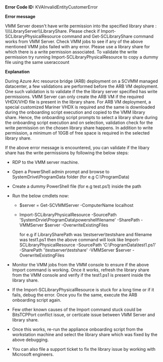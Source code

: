 **Error Code ID:** KVAInvalidEntityCustomerError

**Error message**
  
VMM Server doesn't have write permission into the specified library share : \\\\\\\\LibraryServer\\\\LibraryShare. Please check if Import-SCLibraryPhysicalResource command and Get-SCLibraryShare command works from VMM Server.  Check VMM jobs to see if any of the above mentioned VMM jobs failed with any error. Please use a library share for which there is a write permission associated. To validate the write permission try running Import-SCLibraryPhysicalResource to copy a dummy file using the same useraccount


**Explanation**

During Azure Arc resource bridge (ARB) deployment on a SCVMM managed datacenter, a few validations are performed before the ARB VM deployment. One such validation is to validate if the the library server specified has write permissions. VMM Server can only create the ARB VM if the required VHDX/VHD file is present in the library share. For ARB VM deployment, a special customized Mariner VHDX is required and the same is downloaded during the onboarding script execution and copied to the VMM library share. Hence, the onboarding script prompts to select a library share during the onboarding script execution and on selection, validation check for the write permission on the chosen library share happens. In addition to write permission, a minimum of 10GB of free space is required in the selected library share.

If the above error message is encountered, you can validate if the libary share has the write permissions by following the below steps:
- RDP to the VMM server machine.
- Open a PowerShell admin prompt and browse to SystemDrive\ProgramData folder (for e.g C:\ProgramData)
- Create a dummy PowerShell file (for e.g test.ps1) inside the path
- Run the below cmdlets now:
   - $server = Get-SCVMMServer -ComputerName localhost
   - Import-SCLibraryPhysicalResource -SourcePath 'SystemDrvie\ProgramData\powershellfilename' -SharePath <LibrarySharePath> -VMMServer $server -OverwriteExistingFiles
     
     for e.g if LibrarySharePath was \\testserver\testshare and filename was test1.ps1 then the above command will look like
     Import-SCLibraryPhysicalResource -SourcePath 'C:\ProgramData\test1.ps1' -SharePath '\\testserver\testshare' -VMMServer $server -OverwriteExistingFiles

- Monitor the VMM jobs from the VMM console to ensure if the above Import command is working. Once it works, refresh the library share from the VMM console and verify if the test1.ps1 is present inside the library share.

- If the Import-SCLibraryPhysicalResource is stuck for a long time or if it fails, debug the error. Once you fix the same, execute the ARB onboarding script again. 

- Few other known causes of the Import command stuck could be BitsTCPPort conflict issue, or certicate issue between VMM Server and library share.

- Once this works, re-run the appliance onboarding script from the workstation machine and select the library share which was fixed by the above debugging.

- You can also file a support ticket to fix the library issue by working with Microsoft engineers. 
